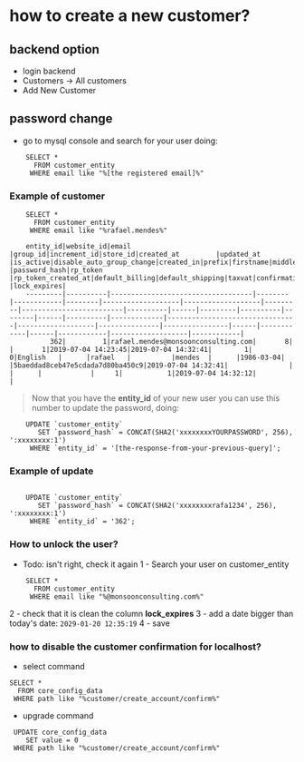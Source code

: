 # how to create a new customer?

## backend option
* login backend
* Customers -> All customers
* Add New Customer 

## password change
* go to mysql console and search for your user doing:

```mysql
    SELECT *
      FROM customer_entity
     WHERE email like "%[the registered email]%" 
```

### Example of customer
```mysql
    SELECT *
      FROM customer_entity
     WHERE email like "%rafael.mendes%" 

    entity_id|website_id|email                              |group_id|increment_id|store_id|created_at         |updated_at         |is_active|disable_auto_group_change|created_in|prefix|firstname|middlename|lastname|suffix|dob       |password_hash|rp_token                        |rp_token_created_at|default_billing|default_shipping|taxvat|confirmation|gender|failures_num|first_failure      |lock_expires|
    ---------|----------|-----------------------------------|--------|------------|--------|-------------------|-------------------|---------|-------------------------|----------|------|---------|----------|--------|------|----------|-------------|--------------------------------|-------------------|---------------|----------------|------|------------|------|------------|-------------------|------------|
          362|         1|rafael.mendes@monsoonconsulting.com|       8|            |       1|2019-07-04 14:23:45|2019-07-04 14:32:41|        1|                        0|English   |      |rafael   |          |mendes  |      |1986-03-04|             |5baeddad8ceb47e5cdada7d80ba450c9|2019-07-04 14:32:41|               |                |      |            |     1|           1|2019-07-04 14:32:12|            |    
```
> Now that you have the **entity_id** of your new user you can use this number to update the password, doing:
```mysql
    UPDATE `customer_entity` 
       SET `password_hash` = CONCAT(SHA2('xxxxxxxxYOURPASSWORD', 256), ':xxxxxxxx:1')
     WHERE `entity_id` = '[the-response-from-your-previous-query]';
```

### Example of update 
```mysql
    
    UPDATE `customer_entity` 
       SET `password_hash` = CONCAT(SHA2('xxxxxxxxrafa1234', 256), ':xxxxxxxx:1')
     WHERE `entity_id` = '362';
```

### How to unlock the user?
* Todo: isn't right, check it again
1 - Search your user on customer_entity
```mysql
    SELECT * 
      FROM customer_entity
     WHERE email like "%@monsoonconsulting.com%"
```
2 - check that it is clean the column **lock_expires**
3 - add a date bigger than today's date: ```2029-01-20 12:35:19```
4 - save

### how to disable the customer confirmation for localhost?
* select command
```mysql
SELECT * 
  FROM core_config_data
 WHERE path like "%customer/create_account/confirm%"
```
* upgrade command
```mysql
 UPDATE core_config_data
    SET value = 0
 WHERE path like "%customer/create_account/confirm%"
```